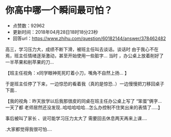 # 你高中哪一个瞬间最可怕？
- 点赞数：92962
- 更新时间：2018年04月28日18时18分23秒
- 回答url：https://www.zhihu.com/question/60182144/answer/378462482
<body>
 <p data-pid="aKWGaKSC">高三，学习压力大，成绩不断下滑，被班主任叫去谈话。谈话时 由于我心不在焉，班主任情绪逐渐激动，甚至开始使用一些脏字... 当时 ，办公桌上放着削好了一半苹果和削苹果的刀...</p>
 <p data-pid="33MO97et">【班主任视角：x同学眼神死死盯着小刀，嘴角不自然上扬... 】</p>
 <p data-pid="zW4zkPC8">于是班主任停了下来，一边惊恐的看着我（真的是惊恐..）一边慢慢把刀移回桌子下面..</p>
 <p data-pid="yz78h36W">【我的视角：昨天放学以后我那很皮的同桌在班主任办公桌上写了 “笨蛋”俩字...一天了都 老师居然还没发现..哈哈哈哈哈...怎么办控制不住笑出来的表情了.....】</p>
 <p data-pid="Zh4FJLS7">事后被叫了家长 、说可能学习压力太大了 需要回去休息两天再来上课....</p>
 <p data-pid="35HnW1OZ">.大家都觉得我很可怕....</p>
 <p></p>
</body>
